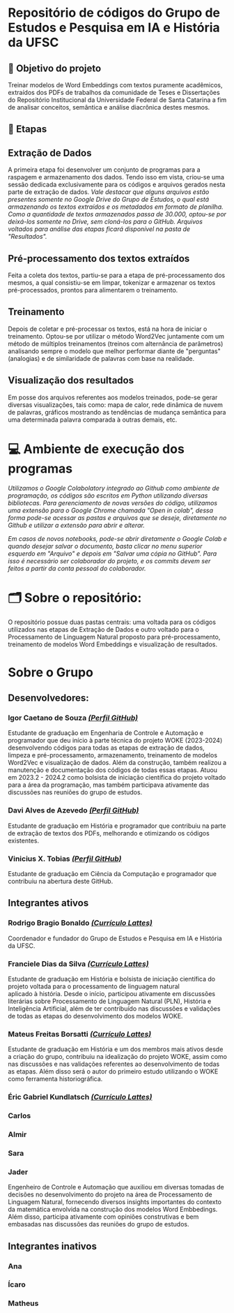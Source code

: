 # Repositório de códigos do Grupo de Estudos e Pesquisa em IA e História da UFSC

## 🎯 Objetivo do projeto
Treinar modelos de Word Embeddings com textos puramente acadêmicos, extraídos dos PDFs de trabalhos da comunidade de Teses e Dissertações do Repositório Institucional da Universidade Federal de Santa Catarina a fim de analisar conceitos, semântica e análise diacrônica destes mesmos.

## 📃 Etapas

## Extração de Dados
A primeira etapa foi desenvolver um conjunto de programas para a raspagem e armazenamento dos dados. Tendo isso em vista, criou-se uma sessão dedicada exclusivamente para os códigos e arquivos gerados nesta parte de extração de dados. *Vale destacar que alguns arquivos estão presentes somente no Google Drive do Grupo de Estudos, o qual está armazenando os textos extraídos e os metadados em formato de planilha. Como a quantidade de textos armazenados passa de 30.000, optou-se por deixá-los somente no Drive, sem cloná-los para o GitHub. Arquivos voltados para análise das etapas ficará disponível na pasta de "Resultados".*

## Pré-processamento dos textos extraídos
Feita a coleta dos textos, partiu-se para a etapa de pré-processamento dos mesmos, a qual consistiu-se em limpar, tokenizar e armazenar os textos pré-processados, prontos para alimentarem o treinamento.

## Treinamento
Depois de coletar e pré-processar os textos, está na hora de iniciar o treinamento. Optou-se por utilizar o método Word2Vec juntamente com um método de múltiplos treinamentos (treinos com alternância de parâmetros) analisando sempre o modelo que melhor performar diante de "perguntas" (analogias) e de similaridade de palavras com base na realidade.

## Visualização dos resultados
Em posse dos arquivos referentes aos modelos treinados, pode-se gerar diversas visualizações, tais como: mapa de calor, rede dinâmica de nuvem de palavras, gráficos mostrando as tendências de mudança semântica para uma determinada palavra comparada à outras demais, etc.

# 💻 Ambiente de execução dos programas

*Utilizamos o Google Colabolatory integrado ao Github como ambiente de programação, os códigos são escritos em Python utilizando diversas bibliotecas. 
Para gerenciamento de novas versões do código, utilizamos uma extensão para o Google Chrome chamada "Open in colab", dessa forma pode-se acessar as pastas e arquivos que se deseje, diretamente no Github e utilizar a extensão para abrir e alterar.*

*Em casos de novos notebooks, pode-se abrir diretamente o Google Colab e quando desejar salvar o documento, basta clicar no menu superior esquerdo em "Arquivo" e depois em "Salvar uma cópia no GitHub". Para isso é necessário ser colaborador do projeto, e os commits devem ser feitos a partir da conta pessoal do colaborador.*

# 🗂️ Sobre o repositório:

O repositório possue duas pastas centrais: uma voltada para os códigos utilizados nas etapas de Extração de Dados e outro voltado para o Processamento de Linguagem Natural proposto para pré-processamento, treinamento de modelos Word Embeddings e visualização de resultados.

# Sobre o Grupo

## Desenvolvedores:

### Igor Caetano de Souza *[(Perfil GitHub)](https://github.com/IgorCaetano)*
Estudante de graduação em Engenharia de Controle e Automação e programador que deu início à parte técnica do projeto WOKE (2023-2024) desenvolvendo códigos para todas as etapas de extração de dados, limpeza e pré-processamento, armazenamento, treinamento de modelos Word2Vec e visualização de dados. Além da construção, também realizou a manutenção e documentação dos códigos de todas essas etapas. Atuou em 2023.2 - 2024.2 como bolsista de iniciação científica do projeto voltado para a área da programação, mas também participava ativamente das discussões nas reuniões do grupo de estudos.

### Davi Alves de Azevedo *[(Perfil GitHub)](https://github.com/daviaaze)*
Estudante de graduação em História e programador que contribuiu na parte de extração de textos dos PDFs, melhorando e otimizando os códigos existentes.

### Vinicius X. Tobias *[(Perfil GitHub)](https://github.com/vinixavi95)*
Estudante de graduação em Ciência da Computação e programador que contribuiu na abertura deste GitHub.

## Integrantes ativos

### Rodrigo Bragio Bonaldo *[(Currículo Lattes)](http://lattes.cnpq.br/2967207698672476)*
Coordenador e fundador do Grupo de Estudos e Pesquisa em IA e História da UFSC.

### Franciele Dias da Silva *[(Currículo Lattes)](http://lattes.cnpq.br/8272002719032465)*
Estudante de graduação em História e bolsista de iniciação científica do projeto voltada para o processamento de linguagem natural aplicado à história. Desde o início, participou ativamente em discussões literárias sobre Processamento de Linguagem Natural (PLN), História e Inteligência Artificial, além de ter contribuído nas discussões e validações de todas as etapas do desenvolvimento dos modelos WOKE.

### Mateus Freitas Borsatti *[(Currículo Lattes)](https://lattes.cnpq.br/1731957464761445)*
Estudante de graduação em História e um dos membros mais ativos desde a criação do grupo, contribuiu na idealização do projeto WOKE, assim como nas discussões e nas validações referentes ao desenvolvimento de todas as etapas. Além disso será o autor do primeiro estudo utilizando o WOKE como ferramenta historiográfica.

### Éric Gabriel Kundlatsch *[(Currículo Lattes)](http://lattes.cnpq.br/3926071140042328)*

### Carlos

### Almir

### Sara

### Jader
Engenheiro de Controle e Automação que auxiliou em diversas tomadas de decisões no desenvolvimento do projeto na área de Processamento de Linguagem Natural, fornecendo diversos insights importantes do contexto da matemática envolvida na construção dos modelos Word Embbedings. Além disso, participa ativamente com opiniões construtivas e bem embasadas nas discussões das reuniões do grupo de estudos.

## Integrantes inativos
### Ana

### Ícaro

### Matheus

